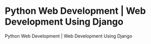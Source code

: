 # Python Web Development | Web Development Using Django
 Python Web Development | Web Development Using Django
